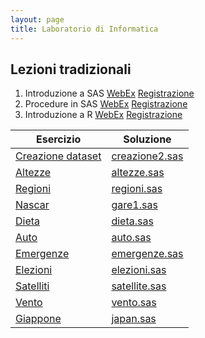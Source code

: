 ```yaml
---
layout: page
title: Laboratorio di Informatica
---
```

 
## Lezioni tradizionali

1.  Introduzione a SAS [WebEx]() [Registrazione]()
1.  Procedure in   SAS [WebEx]() [Registrazione]()
1.  Introduzione a R   [WebEx]() [Registrazione]()



| Esercizio                            | Soluzione                                 |
| ---------------                      | -------------                             |
| [Creazione dataset](testi/creazione) | [creazione2.sas](Esercizi/creazione2.sas) |
| [Altezze](testi/altezze)             | [altezze.sas](Esercizi/altezze.sas)       |
| [Regioni](testi/regioni)             | [regioni.sas](Esercizi/regioni.sas)       |
| [Nascar](testi/nascar)               | [gare1.sas](Esercizi/gare1.sas)           |
| [Dieta](testi/dieta)                 | [dieta.sas](Esercizi/dieta.sas)           |
| [Auto](testi/auto)                   | [auto.sas](Esercizi/auto.sas)             |
| [Emergenze](testi/emergenze)         | [emergenze.sas](Esercizi/emergenze.sas)   |
| [Elezioni](testi/elezioni)           | [elezioni.sas](Esercizi/elezioni.sas)     |
| [Satelliti](testi/satelliti)         | [satellite.sas](Esercizi/satellite.sas)   |
| [Vento](testi/vento)                 | [vento.sas](Esercizi/vento.sas)           |
| [Giappone](testi/giappone)           | [japan.sas](Esercizi/japan.sas)           |


